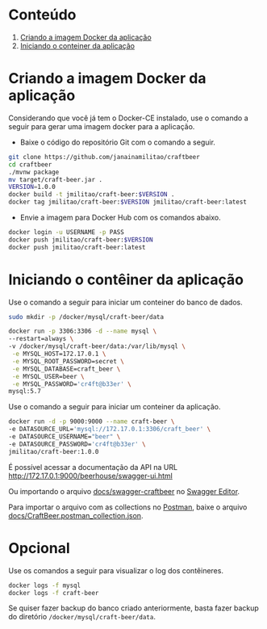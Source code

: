 [Criando a imagem Docker da aplicação]: #criando-a-imagem-docker-da-aplicação
[Iniciando o conteiner da aplicação]: #inciando-o-conteiner-da-aplicação


# Conteúdo
1. [Criando a imagem Docker da aplicação][Criando a imagem Docker da aplicação]
2. [Iniciando o conteiner da aplicação][Iniciando o conteiner da aplicação]

# Criando a imagem Docker da aplicação

Considerando que você já tem o Docker-CE instalado, use o
comando a seguir para gerar uma imagem docker para a aplicação.

* Baixe o código do repositório Git com o comando a seguir.

```sh
git clone https://github.com/janainamilitao/craftbeer
cd craftbeer
./mvnw package
mv target/craft-beer.jar .
VERSION=1.0.0
docker build -t jmilitao/craft-beer:$VERSION .
docker tag jmilitao/craft-beer:$VERSION jmilitao/craft-beer:latest
```

* Envie a imagem para Docker Hub com os comandos abaixo.

```sh
docker login -u USERNAME -p PASS
docker push jmilitao/craft-beer:$VERSION
docker push jmilitao/craft-beer:latest
```

# Iniciando o contêiner da aplicação

Use o comando a seguir para iniciar um conteiner do banco de dados.

```sh
sudo mkdir -p /docker/mysql/craft-beer/data

docker run -p 3306:3306 -d --name mysql \
--restart=always \
-v /docker/mysql/craft-beer/data:/var/lib/mysql \
 -e MYSQL_HOST=172.17.0.1 \
 -e MYSQL_ROOT_PASSWORD=secret \
 -e MYSQL_DATABASE=craft_beer \
 -e MYSQL_USER=beer \
 -e MYSQL_PASSWORD='cr4ft@b33er' \
mysql:5.7
```

Use o comando a seguir para iniciar um conteiner da aplicação.

```sh
docker run -d -p 9000:9000 --name craft-beer \
-e DATASOURCE_URL='mysql://172.17.0.1:3306/craft_beer' \
-e DATASOURCE_USERNAME="beer" \
-e DATASOURCE_PASSWORD='cr4ft@b33er' \
jmilitao/craft-beer:1.0.0
```

É possível acessar a documentação da API na URL http://172.17.0.1:9000/beerhouse/swagger-ui.html

Ou importando o arquivo [docs/swagger-craftbeer](docs/swagger-craftbeer) no [Swagger Editor](https://editor.swagger.io).

Para importar o arquivo com as collections no [Postman](https://www.postman.com), baixe o arquivo [docs/CraftBeer.postman_collection.json](docs/CraftBeer.postman_collection.json).

# Opcional

Use os comandos a seguir para visualizar o log dos contêineres.

```sh
docker logs -f mysql
docker logs -f craft-beer
```

Se quiser fazer backup do banco criado anteriormente, basta fazer backup do diretório ``/docker/mysql/craft-beer/data``.